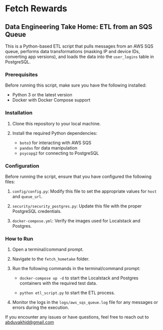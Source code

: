 # Fetch Rewards
## Data Engineering Take Home: ETL from an SQS Queue

This is a Python-based ETL script that pulls messages from an AWS SQS queue, performs data transformations (masking IP and device IDs, converting app versions), and loads the data into the `user_logins` table in PostgreSQL.

### Prerequisites

Before running this script, make sure you have the following installed:

- Python 3 or the latest version
- Docker with Docker Compose support

### Installation

1. Clone this repository to your local machine.
2. Install the required Python dependencies:

   - `boto3` for interacting with AWS SQS
   - `pandas` for data manipulation
   - `psycopg2` for connecting to PostgreSQL

### Configuration

Before running the script, ensure that you have configured the following files:

1. `config/config.py`: Modify this file to set the appropriate values for `host` and `queue_url`.

2. `security/security_postgres.py`: Update this file with the proper PostgreSQL credentials.

3. `docker-compose.yml`: Verify the images used for Localstack and Postgres.

### How to Run

1. Open a terminal/command prompt.
2. Navigate to the `fetch_hometake` folder.
3. Run the following commands in the terminal/command prompt:

   - `docker-compose up -d` to start the Localstack and Postgres containers with the required test data.

   - `python etl_script.py` to start the ETL process.

4. Monitor the logs in the `logs/aws_sqs_queue.log` file for any messages or errors during the execution.

If you encounter any issues or have questions, feel free to reach out to abduvakhid@gmail.com 
